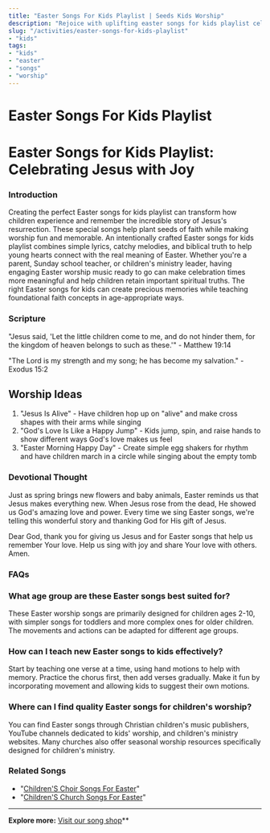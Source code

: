 ```yaml
---
title: "Easter Songs For Kids Playlist | Seeds Kids Worship"
description: "Rejoice with uplifting easter songs for kids playlist celebrating Jesus' resurrection. Easter worship resources for kids and Sunday school."
slug: "/activities/easter-songs-for-kids-playlist"
- "kids"
tags:
- "kids"
- "easter"
- "songs"
- "worship"
---
```


# Easter Songs For Kids Playlist

# Easter Songs for Kids Playlist: Celebrating Jesus with Joy

### Introduction
Creating the perfect Easter songs for kids playlist can transform how children experience and remember the incredible story of Jesus's resurrection. These special songs help plant seeds of faith while making worship fun and memorable. An intentionally crafted Easter songs for kids playlist combines simple lyrics, catchy melodies, and biblical truth to help young hearts connect with the real meaning of Easter. Whether you're a parent, Sunday school teacher, or children's ministry leader, having engaging Easter worship music ready to go can make celebration times more meaningful and help children retain important spiritual truths. The right Easter songs for kids can create precious memories while teaching foundational faith concepts in age-appropriate ways.

### Scripture
"Jesus said, 'Let the little children come to me, and do not hinder them, for the kingdom of heaven belongs to such as these.'" - Matthew 19:14

"The Lord is my strength and my song; he has become my salvation." - Exodus 15:2

## Worship Ideas
1. "Jesus Is Alive" - Have children hop up on "alive" and make cross shapes with their arms while singing
2. "God's Love Is Like a Happy Jump" - Kids jump, spin, and raise hands to show different ways God's love makes us feel
3. "Easter Morning Happy Day" - Create simple egg shakers for rhythm and have children march in a circle while singing about the empty tomb

### Devotional Thought
Just as spring brings new flowers and baby animals, Easter reminds us that Jesus makes everything new. When Jesus rose from the dead, He showed us God's amazing love and power. Every time we sing Easter songs, we're telling this wonderful story and thanking God for His gift of Jesus.

Dear God, thank you for giving us Jesus and for Easter songs that help us remember Your love. Help us sing with joy and share Your love with others. Amen.

### FAQs

### What age group are these Easter songs best suited for?
These Easter worship songs are primarily designed for children ages 2-10, with simpler songs for toddlers and more complex ones for older children. The movements and actions can be adapted for different age groups.

### How can I teach new Easter songs to kids effectively?
Start by teaching one verse at a time, using hand motions to help with memory. Practice the chorus first, then add verses gradually. Make it fun by incorporating movement and allowing kids to suggest their own motions.

### Where can I find quality Easter songs for children's worship?
You can find Easter songs through Christian children's music publishers, YouTube channels dedicated to kids' worship, and children's ministry websites. Many churches also offer seasonal worship resources specifically designed for children's ministry.

### Related Songs

- "[Children'S Choir Songs For Easter](/activities/children-s-choir-songs-for-easter/)"
- "[Children'S Church Songs For Easter](/activities/children-s-church-songs-for-easter/)"

---

**Explore more:** [Visit our song shop](https://seedskidsworship.com/shop)**

<!-- Schema Markup -->
<script type="application/ld+json">
{
  "@context": "https://schema.org",
  "@type": "MusicRecording",
  "name": "Easter Songs For Kids Playlist",
  "byArtist": {
    "@type": "MusicGroup",
    "name": "Seeds Kids Worship"
  },
  "isFamilyFriendly": true,
  "url": "https://seedskidsworship.com/activities/easter-songs-for-kids-playlist/"
}
</script>